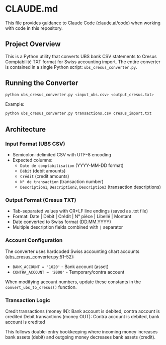 # CLAUDE.md

This file provides guidance to Claude Code (claude.ai/code) when working with code in this repository.

## Project Overview

This is a Python utility that converts UBS bank CSV statements to Cresus Comptabilité TXT format for Swiss accounting import. The entire converter is contained in a single Python script: `ubs_cresus_converter.py`.

## Running the Converter

```bash
python ubs_cresus_converter.py <input_ubs.csv> <output_cresus.txt>
```

Example:
```bash
python ubs_cresus_converter.py transactions.csv cresus_import.txt
```

## Architecture

### Input Format (UBS CSV)
- Semicolon-delimited CSV with UTF-8 encoding
- Expected columns:
  - `Date de comptabilisation` (YYYY-MM-DD format)
  - `Débit` (debit amounts)
  - `Crédit` (credit amounts)
  - `N° de transaction` (transaction number)
  - `Description1`, `Description2`, `Description3` (transaction descriptions)

### Output Format (Cresus TXT)
- Tab-separated values with CR+LF line endings (saved as .txt file)
- Format: Date | Débit | Crédit | N° pièce | Libellé | Montant
- Date converted to Swiss format (DD.MM.YYYY)
- Multiple description fields combined with ` | ` separator

### Account Configuration
The converter uses hardcoded Swiss accounting chart accounts (ubs_cresus_converter.py:51-52):
- `BANK_ACCOUNT = '1020'` - Bank account (asset)
- `CONTRA_ACCOUNT = '2000'` - Temporary/contra account

When modifying account numbers, update these constants in the `convert_ubs_to_cresus()` function.

### Transaction Logic
Credit transactions (money IN): Bank account is debited, contra account is credited
Debit transactions (money OUT): Contra account is debited, bank account is credited

This follows double-entry bookkeeping where incoming money increases bank assets (debit) and outgoing money decreases bank assets (credit).
